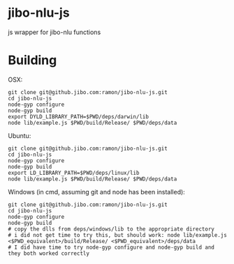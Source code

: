 jibo-nlu-js
===========

js wrapper for jibo-nlu functions

Building
===========

OSX:
```
git clone git@github.jibo.com:ramon/jibo-nlu-js.git
cd jibo-nlu-js
node-gyp configure
node-gyp build
export DYLD_LIBRARY_PATH=$PWD/deps/darwin/lib
node lib/example.js $PWD/build/Release/ $PWD/deps/data
```

Ubuntu:

```
git clone git@github.jibo.com:ramon/jibo-nlu-js.git
cd jibo-nlu-js
node-gyp configure
node-gyp build
export LD_LIBRARY_PATH=$PWD/deps/linux/lib
node lib/example.js $PWD/build/Release/ $PWD/deps/data
```

Windows (in cmd, assuming git and node has been installed):

```
git clone git@github.jibo.com:ramon/jibo-nlu-js.git
cd jibo-nlu-js
node-gyp configure
node-gyp build
# copy the dlls from deps/windows/lib to the appropriate directory
# i did not get time to try this, but should work: node lib/example.js <$PWD_equivalent>/build/Release/ <$PWD_equivalent>/deps/data
# I did have time to try node-gyp configure and node-gyp build and they both worked correctly
```